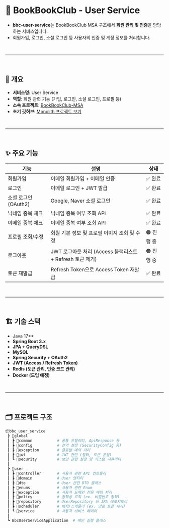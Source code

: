 # 👤 BookBookClub - User Service

- **bbc-user-service**는 BookBookClub MSA 구조에서 **회원 관리 및 인증**을 담당하는 서비스입니다.
- 회원가입, 로그인, 소셜 로그인 등 사용자의 인증 및 계정 정보를 처리합니다.

<br>

----

<br>

## 🚀 개요

- **서비스명**: User Service
- **역할**: 회원 관련 기능 (가입, 로그인, 소셜 로그인, 프로필 등)
- **소속 프로젝트**: [BookBookClub-MSA](https://github.com/ddururiiiiiii/bookbookclub-msa)
- **초기 깃허브**: [Monolith 프로젝트 보기](https://github.com/ddururiiiiiii/bookbookclub)

<br>

----

<br>

## ✨ 주요 기능

| 기능                    | 설명                                                     | 상태      |
|-----------------------|--------------------------------------------------------|----------|
| 회원가입               | 이메일 회원가입 + 이메일 인증                            | ✅ 완료    |
| 로그인                | 이메일 로그인 + JWT 발급                                 | ✅ 완료    |
| 소셜 로그인 (OAuth2)   | Google, Naver 소셜 로그인                                | ✅ 완료    |
| 닉네임 중복 체크         | 닉네임 중복 여부 조회 API                                | ✅ 완료    |
| 이메일 중복 체크        | 이메일 중복 여부 조회 API                                | ✅ 완료    |
| 프로필 조회/수정        | 회원 기본 정보 및 프로필 이미지 조회 및 수정               | 🟠 진행 중 |
| 로그아웃               | JWT 로그아웃 처리 (Access 블랙리스트 + Refresh 토큰 제거) | 🟠 진행 중 |
| 토큰 재발급            | Refresh Token으로 Access Token 재발급                    | ✅ 완료    |

<br>

----

<br>

## 🏗️ 기술 스택

- Java 17**
- **Spring Boot 3.x**
- **JPA + QueryDSL**
- **MySQL**
- **Spring Security + OAuth2**
- **JWT (Access / Refresh Token)**
- **Redis (토큰 관리, 인증 코드 관리)**
- **Docker (도입 예정)**

<br>

----

<br>

## 🗂️ 프로젝트 구조

```bash
📦bbc_user_service
 ┣ 📂global
 ┃ ┣ 📂common           # 공통 유틸리티, ApiResponse 등
 ┃ ┣ 📂config           # 전역 설정 (SecurityConfig 등)
 ┃ ┣ 📂exception        # 글로벌 예외 처리
 ┃ ┣ 📂jwt              # JWT 관련 (필터, 토큰 유틸)
 ┃ ┗ 📂security         # 보안 관련 설정 및 커스텀 시큐리티
 ┃
 ┣ 📂user
 ┃ ┣ 📂controller       # 사용자 관련 API 컨트롤러
 ┃ ┣ 📂domain           # User 엔티티
 ┃ ┣ 📂dto              # User 관련 DTO 클래스
 ┃ ┣ 📂enums            # 사용자 관련 Enum
 ┃ ┣ 📂exception        # 사용자 도메인 전용 예외 처리
 ┃ ┣ 📂policy           # 정책성 로직 (ex. 비밀번호 정책)
 ┃ ┣ 📂repository       # UserRepository 등 JPA 레포지토리
 ┃ ┣ 📂scheduler        # 배치/스케줄러 (ex. 만료 토큰 제거)
 ┃ ┗ 📂service          # 사용자 서비스 레이어
 ┃
 ┗ BbcUserServiceApplication  # 메인 실행 클래스
```

